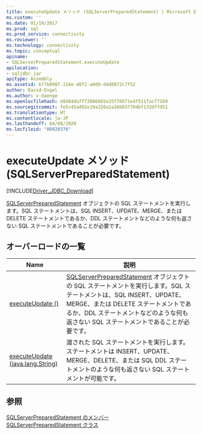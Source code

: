 ```yaml
---
title: executeUpdate メソッド (SQLServerPreparedStatement) | Microsoft Docs
ms.custom: ''
ms.date: 01/19/2017
ms.prod: sql
ms.prod_service: connectivity
ms.reviewer: ''
ms.technology: connectivity
ms.topic: conceptual
apiname:
- SQLServerPreparedStatement.executeUpdate
apilocation:
- sqljdbc.jar
apitype: Assembly
ms.assetid: 677b0907-316e-40f2-a0d9-d4d0872c7f52
author: David-Engel
ms.author: v-daenge
ms.openlocfilehash: dd484dafff2086665e35f76671e4f511facf71b9
ms.sourcegitcommit: fe5c45a492e19a320a1a36b037704bf132dffd51
ms.translationtype: HT
ms.contentlocale: ja-JP
ms.lasthandoff: 04/08/2020
ms.locfileid: "80920376"
---
```

# <a name="executeupdate-method-sqlserverpreparedstatement"></a>executeUpdate メソッド (SQLServerPreparedStatement)
[!INCLUDE[Driver_JDBC_Download](../../../includes/driver_jdbc_download.md)]

  [SQLServerPreparedStatement](../../../connect/jdbc/reference/sqlserverpreparedstatement-class.md) オブジェクトの SQL ステートメントを実行します。SQL ステートメントは、SQL INSERT、UPDATE、MERGE、または DELETE ステートメントであるか、DDL ステートメントなどのような何も返さない SQL ステートメントであることが必要です。  
  
## <a name="overload-list"></a>オーバーロードの一覧  
  
|Name|説明|  
|----------|-----------------|  
|[executeUpdate ()](../../../connect/jdbc/reference/executeupdate-method.md)|[SQLServerPreparedStatement](../../../connect/jdbc/reference/sqlserverpreparedstatement-class.md) オブジェクトの SQL ステートメントを実行します。SQL ステートメントは、SQL INSERT、UPDATE、MERGE、または DELETE ステートメントであるか、DDL ステートメントなどのような何も返さない SQL ステートメントであることが必要です。|  
|[executeUpdate (java.lang.String)](../../../connect/jdbc/reference/executeupdate-method-java-lang-string.md)|渡された SQL ステートメントを実行します。ステートメントは INSERT、UPDATE、MERGE、DELETE、または SQL DDL ステートメントのような何も返さない SQL ステートメントが可能です。|  
  
## <a name="see-also"></a>参照  
 [SQLServerPreparedStatement のメンバー](../../../connect/jdbc/reference/sqlserverpreparedstatement-members.md)   
 [SQLServerPreparedStatement クラス](../../../connect/jdbc/reference/sqlserverpreparedstatement-class.md)  
  
  
